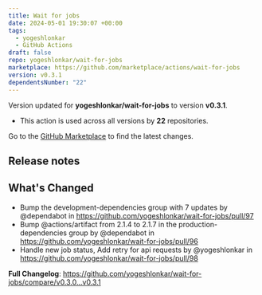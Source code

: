 ```yaml
---
title: Wait for jobs
date: 2024-05-01 19:30:07 +00:00
tags:
  - yogeshlonkar
  - GitHub Actions
draft: false
repo: yogeshlonkar/wait-for-jobs
marketplace: https://github.com/marketplace/actions/wait-for-jobs
version: v0.3.1
dependentsNumber: "22"
---
```



Version updated for **yogeshlonkar/wait-for-jobs** to version **v0.3.1**.
- This action is used across all versions by **22** repositories.

Go to the [GitHub Marketplace](https://github.com/marketplace/actions/wait-for-jobs) to find the latest changes.

## Release notes

## What's Changed
* Bump the development-dependencies group with 7 updates by @dependabot in https://github.com/yogeshlonkar/wait-for-jobs/pull/97
* Bump @actions/artifact from 2.1.4 to 2.1.7 in the production-dependencies group by @dependabot in https://github.com/yogeshlonkar/wait-for-jobs/pull/96
* Handle new job status, Add retry for api requests by @yogeshlonkar in https://github.com/yogeshlonkar/wait-for-jobs/pull/98


**Full Changelog**: https://github.com/yogeshlonkar/wait-for-jobs/compare/v0.3.0...v0.3.1
